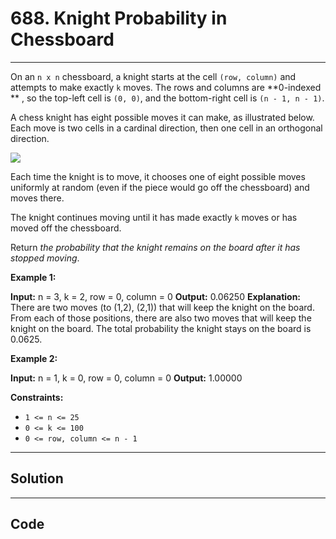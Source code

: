# 688. Knight Probability in Chessboard

---

On an `n x n` chessboard, a knight starts at the cell `(row, column)` and attempts to make exactly `k` moves. The rows and columns are **0-indexed ** , so the top-left cell is `(0, 0)`, and the bottom-right cell is `(n - 1, n - 1)`.

A chess knight has eight possible moves it can make, as illustrated below. Each move is two cells in a cardinal direction, then one cell in an orthogonal direction.

![](https://assets.leetcode.com/uploads/2018/10/12/knight.png)

Each time the knight is to move, it chooses one of eight possible moves uniformly at random (even if the piece would go off the chessboard) and moves there.

The knight continues moving until it has made exactly `k` moves or has moved off the chessboard.

Return _the probability that the knight remains on the board after it has stopped moving_.

 

**Example 1:**


**Input:** n = 3, k = 2, row = 0, column = 0
**Output:** 0.06250
**Explanation:** There are two moves (to (1,2), (2,1)) that will keep the knight on the board.
From each of those positions, there are also two moves that will keep the knight on the board.
The total probability the knight stays on the board is 0.0625.


**Example 2:**


**Input:** n = 1, k = 0, row = 0, column = 0
**Output:** 1.00000


 

**Constraints:**

  * `1 <= n <= 25`
  * `0 <= k <= 100`
  * `0 <= row, column <= n - 1`

---

## Solution



---

## Code
```python


```